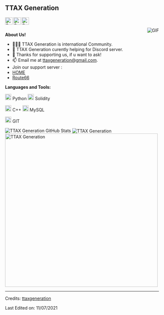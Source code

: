 <h2 title="TTAX"> TTAX Generation</h2>

<a href="https://www.linkedin.com/in/sanskar-jaiswal-102b661a3/">
  <img align="left" alt="Sanskar's LinkedIn" width="24px" src="https://img.icons8.com/nolan/96/linkedin.png" />
</a>
<a href="https://www.instagram.com/j.sanskarr/">
  <img align="left" alt="Sanskar's Instagram" width="24px" src="https://img.icons8.com/nolan/96/instagram-new.png" />
</a>
<a href="https://twitter.com/TitanWithKagune">
  <img align="left" alt="Sanskar's Twitter" width="24px" src="https://img.icons8.com/nolan/96/twitter.png" />
</a>




<br />
<br />


 

  <img align="right" alt="GIF" src="https://media.giphy.com/media/LmNwrBhejkK9EFP504/giphy.gif" />

**About Us!**

- 👨🏽‍💻 TTAX Generation is international Community.
- 🌱 TTAX Generation curently helping for Discord server. 
- 💬 Thanks for supporting us, if u want to ask!
- 📫 Email me at [ttaxgeneration@gmail.com](mailto:ttaxgeneration@gmail.com).
- Join our support server : 
- [HOME](https://discord.gg/5t2VFJQQnS)
- [Route66](https://discord.gg/ykNNkdk9HK)



**Languages and Tools:**  


<code><img height="20" src="https://img.icons8.com/nolan/96/python.png"></code> Python
<code><img height="20" src="https://img.icons8.com/nolan/96/ethereum.png"></code> Solidity

<code><img height="20" src="https://img.icons8.com/nolan/96/c-plus-plus.png"></code> C++
<code><img height="20" src="https://img.icons8.com/nolan/96/sql.png"></code> MySQL

<code><img height="20" src="https://img.icons8.com/nolan/96/git.png"></code> GIT

<img src="https://github-readme-stats.vercel.app/api?username=ttaxgeneration&show_icons=true&hide_border=true&count_private=true&theme=shades-of-purple&icon_color=fad000" alt="TTAX Generation GitHub Stats">
<img align="center" src="https://github-readme-streak-stats.herokuapp.com/?user=ttaxgeneration&count_private=true&theme=radical" alt="TTAX Generation" />
<img align="center" width=500 src="https://github-readme-stats.vercel.app/api/top-langs/?username=ttaxgeneration&count_private=true&theme=radical" alt="TTAX Generation" />

-----
Credits: [ttaxgeneration](https://github.com/ttaxgeneration)

Last Edited on: 11/07/2021
